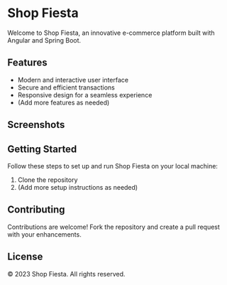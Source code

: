 # Shop Fiesta

Welcome to Shop Fiesta, an innovative e-commerce platform built with Angular and Spring Boot.

## Features

- Modern and interactive user interface
- Secure and efficient transactions
- Responsive design for a seamless experience
- (Add more features as needed)

## Screenshots


## Getting Started

Follow these steps to set up and run Shop Fiesta on your local machine:
1. Clone the repository
2. (Add more setup instructions as needed)

## Contributing

Contributions are welcome! Fork the repository and create a pull request with your enhancements.


## License

© 2023 Shop Fiesta. All rights reserved.
